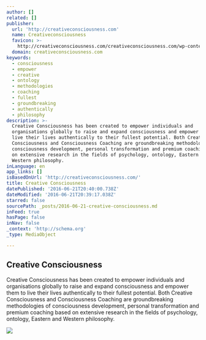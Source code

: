```yaml
---
author: []
related: []
publisher:
  url: 'http://creativeconsciousness.com'
  name: Creativeconsciousness
  favicon: >-
    http://creativeconsciousness.com/creativeconsciousness.com/wp-content/uploads/2015/09/favicon_cc.ico
  domain: creativeconsciousness.com
keywords:
  - consciousness
  - empower
  - creative
  - ontology
  - methodologies
  - coaching
  - fullest
  - groundbreaking
  - authentically
  - philosophy
description: >-
  Creative Consciousness has been created to empower individuals and
  organisations globally to raise and expand consciousness and empower them to
  live their lives authentically to their fullest potential. Both Creative
  Consciousness and Consciousness Coaching are groundbreaking methodologies of
  consciousness development, personal transformation and premium coaching based
  on extensive research in the fields of psychology, ontology, Eastern and
  Western philosophy.
inLanguage: en
app_links: []
isBasedOnUrl: 'http://creativeconsciousness.com/'
title: Creative Consciousness
datePublished: '2016-06-21T20:40:00.738Z'
dateModified: '2016-06-21T20:39:17.038Z'
starred: false
sourcePath: _posts/2016-06-21-creative-consciousness.md
inFeed: true
hasPage: false
inNav: false
_context: 'http://schema.org'
_type: MediaObject

---
```

<article style=""><h1>Creative Consciousness</h1><p>Creative Consciousness has been created to empower individuals and organisations globally to raise and expand consciousness and empower them to live their lives authentically to their fullest potential. Both Creative Consciousness and Consciousness Coaching are groundbreaking methodologies of consciousness development, personal transformation and premium coaching based on extensive research in the fields of psychology, ontology, Eastern and Western philosophy.</p><img src="http://creativeconsciousness.com/creativeconsciousness.com/wp-content/uploads/2015/11/flat-logo2.png" /></article>